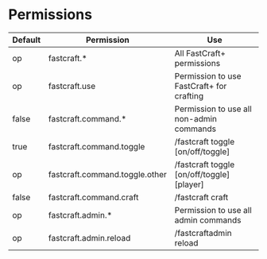 # Permissions

|Default|Permission|Use|
|---|---|---|
|op|fastcraft.*|All FastCraft+ permissions|
|op|fastcraft.use|Permission to use FastCraft+ for crafting|
|false|fastcraft.command.*|Permission to use all non-admin commands|
|true|fastcraft.command.toggle|/fastcraft toggle [on/off/toggle]|
|op|fastcraft.command.toggle.other|/fastcraft toggle [on/off/toggle] [player]|
|false|fastcraft.command.craft|/fastcraft craft|
|op|fastcraft.admin.*|Permission to use all admin commands|
|op|fastcraft.admin.reload|/fastcraftadmin reload|

